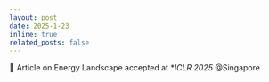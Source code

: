 ```yaml
---
layout: post
date: 2025-1-23
inline: true
related_posts: false
---
```


📝 Article on Energy Landscape accepted at **ICLR *2025** @Singapore
